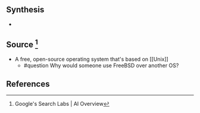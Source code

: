## Synthesis
- 
## Source [^1]
- A free, open-source operating system that's based on [[Unix]]
	- #question Why would someone use FreeBSD over another OS?
## References

[^1]: Google's Search Labs | AI Overview